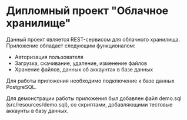 # Дипломный проект "Облачное хранилище"

Данный проект является REST-сервисом для облачного хранилища. Приложение обладает следующим функционалом:
- Авторизация пользователя
- Загрузка, скачивание, удаление, изменение файлов
- Хранение файлов, данных об аккаунтах в базе данных

Для работы приложения необходимо подключение к базе данных PostgreSQL.

Для демонстрации работы приложения был добавлен файл demo.sql (src/resources/demo.sql), со скриптами, добавляющими тестовые аккаунты в базу данных.